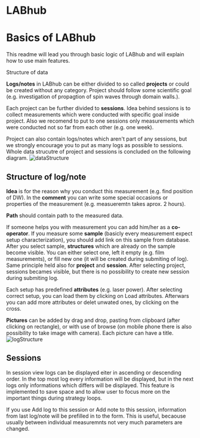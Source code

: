 # LABhub

# Basics of LABhub
This readme will lead you through basic logic of LABhub and will explain how to use main features.

Structure of data

**Logs/notes** in LABhub can be either divided to so called **projects** or could be created without any category. Project should follow some scientific goal (e.g. investigation of propagtion of spin waves through domain walls.).

Each project can be further divided to **sessions**. Idea behind sessions is to collect measurements which were conducted with specific goal inside project. Also we recomend to put to one sessions only measurements which were conducted not so far from each other (e.g. one week).

Project can also contain logs/notes which aren't part of any sessions, but we strongly encourage you to put as many logs as possible to sessions. Whole data strucutre of project and sessions is concluded on the following diagram.
![dataStructure](https://github.com/OndrejW/LABhub/assets/6682213/8253429d-8842-45a4-bc1b-62cd61ece186)

## Structure of log/note

**Idea** is for the reason why you conduct this measurement (e.g. find position of DW). In the **comment** you can write some special occasions or properties of the measurement (e.g. measueremtn takes aprox. 2 hours).

**Path** should contain path to the measured data.

If someone helps you with measurement you can add him/her as a **co-operator**. If you measure some **sample** (basicly every measurement expect setup characterization), you should add link on this sample from database. After you select sample, **structures** which are already on the sample become visible. You can either select one, left it empty (e.g. film measurements), or fill new one (it will be created during submiting of log). Same principle held also for **project** and **session**. After selecting project, sessions becames visible, but there is no possibility to create new session during submiting log.

Each setup has predefined **attributes** (e.g. laser power). After selecting correct setup, you can load them by clicking on Load attributes. Afterwars you can add more attributes or delet unwated ones, by clicking on the cross.

**Pictures** can be added by drag and drop, pasting from clipboard (after clicking on rectangle), or with use of browse (on mobile phone there is also possibility to take image with camera). Each picture can have a title.
![logStructure](https://github.com/OndrejW/LABhub/assets/6682213/e1ecb884-9c3b-4d90-90e6-4cdd2462a245)

## Sessions

In session view logs can be displayed eiter in ascending or descending order. In the top most log every information will be displayed, but in the next logs only informations which differs will be displayed. This feature is implemented to save space and to allow user to focus more on the important things during strategy loops.

If you use Add log to this session or Add note to this session, information from last log/note will be prefilled in to the form. This is useful, becaouse usually between individual measuremnts not very much parameters are changed.
